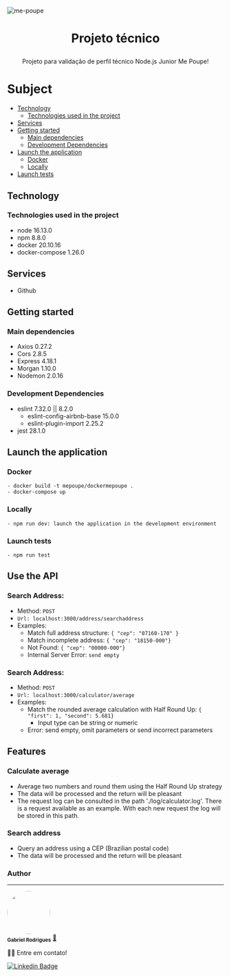 ![me-poupe](https://user-images.githubusercontent.com/63867838/171801259-6e92ff91-704c-4fa4-a58c-0762dab96f4a.png)

<h1 align="center">
    <p>Projeto técnico</p>
</h1>
<p align="center">Projeto para validação de perfil técnico Node.js Junior Me Poupe!</p>

Subject
=================
   * [Technology](#technology)
      * [Technologies used in the project](#technologies-used-in-the-project)
   * [Services](#services)
   * [Getting started](#getting-started)
      * [Main dependencies](#main-dependencies)
      * [Development Dependencies](#development-dependencies)
   * [Launch the application](#launch-the-application)
      * [Docker](#docker)
      * [Locally](#locally)
   * [Launch tests](#launch-tests)


##  Technology 

### Technologies used in the project

* node            16.13.0
* npm             8.8.0
* docker          20.10.16
* docker-compose  1.26.0

##  Services

* Github

##  Getting started

### Main dependencies
  - Axios         0.27.2
  - Cors          2.8.5
  - Express       4.18.1
  - Morgan        1.10.0
  - Nodemon       2.0.16

### Development Dependencies
  - eslint                      7.32.0 || 8.2.0
    - eslint-config-airbnb-base 15.0.0
    - eslint-plugin-import      2.25.2
  - jest                        28.1.0
  
##  Launch the application

### Docker
    - docker build -t mepoupe/dockermepoupe .
    - docker-compose up

### Locally
    - npm run dev: launch the application in the development environment
    
### Launch tests
    - npm run test
  
## Use the API
### Search Address:
  - Method: ```POST```
  - ```Url: localhost:3000/address/searchaddress```
  - Examples:
    - Match full address structure: ```{ "cep": "07160-170" }```
    - Match incomplete address: ```{ "cep": "18150-000"}```
    - Not Found: ```{ "cep": "00000-000"}```
    - Internal Server Error: ``` send empty ```

### Search Address:
  - Method: ```POST```
  - ```Url: localhost:3000/calculator/average```
  - Examples:
    - Match the rounded average calculation with Half Round Up: ``` { "first": 1, "second": 5.681} ```
      - Input type can be string or numeric
    - Error: send empty, omit parameters or send incorrect parameters

## Features

### Calculate average
  - Average two numbers and round them using the Half Round Up strategy
  - The data will be processed and the return will be pleasant
  - The request log can be consulted in the path './log/calculator.log'. There is a request available as an example. With each new request the log will be stored in this path.

### Search address
  - Query an address using a CEP (Brazilian postal code)
  - The data will be processed and the return will be pleasant

### Author
---

<a href="https://github.com/gabriel-rodrigues-f">
 <img style="border-radius: 50%;" src="https://user-images.githubusercontent.com/63867838/172750804-a6e9046e-2ae5-4609-a2e3-51483f207d17.jpg" width="100px;" alt=""/>
 <br />
 <sub><b>Gabriel Rodrigues</b></sub></a> <a href="https://github.com/gabriel-rodrigues-f" title="Github">🚀</a>



👋🏽 Entre em contato!

[![Linkedin Badge](https://img.shields.io/badge/-LinkedIn-blue?style=flat-square&logo=Linkedin&logoColor=white&link=https://www.linkedin.com/in/gabriel-rodrigues-f/)](https://www.linkedin.com/in/gabriel-rodrigues-f/)
